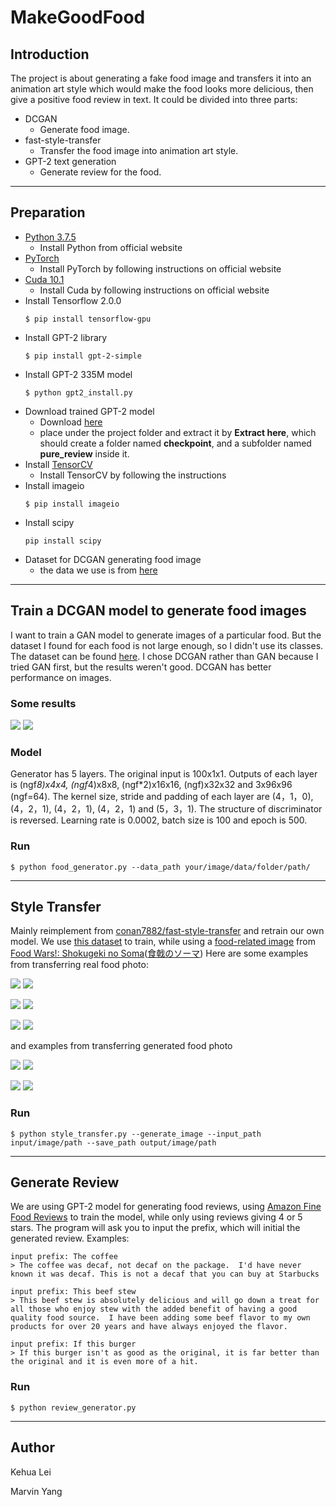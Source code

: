 # MakeGoodFood

## Introduction

The project is about generating a fake food image and transfers it into an animation art style which would make the food looks more delicious, then give a positive food review in text.
It could be divided into three parts:
 - DCGAN
     - Generate food image.
 - fast-style-transfer
     - Transfer the food image into animation art style.
 - GPT-2 text generation
     - Generate review for the food.
---

## Preparation

 - [Python 3.7.5](https://www.python.org/downloads/release/python-375/)
     - Install Python from official website
 - [PyTorch](https://pytorch.org/get-started/locally/)
     - Install PyTorch by following instructions on official website
 - [Cuda 10.1](https://developer.nvidia.com/cuda-10.1-download-archive-base)
     - Install Cuda by following instructions on official website
 - Install Tensorflow 2.0.0
    ```
    $ pip install tensorflow-gpu
    ```
 - Install GPT-2 library
    ```
    $ pip install gpt-2-simple
    ```
 - Install GPT-2 335M model
    ```
    $ python gpt2_install.py
    ```
 - Download trained GPT-2 model
     - Download [here](https://drive.google.com/file/d/1-CIlewaAqMTwT01UEJnjkTgyjpZC7OKd/view?usp=sharing)
     - place under the project folder and extract it by **Extract here**, which should create a folder named **checkpoint**, and a subfolder named **pure_review** inside it.
 - Install [TensorCV](https://github.com/conan7882/DeepVision-tensorflow)
     - Install TensorCV by following the instructions
 - Install imageio
    ```
    $ pip install imageio
     ```
 - Install scipy
     ```
    pip install scipy
    ```
 - Dataset for DCGAN generating food image
     - the data we use is from [here](https://github.com/karansikka1/iFood_2019)


---

## Train a DCGAN model to generate food images

I want to train a GAN model to generate images of a particular food. But the dataset I found for each food is not large enough, so I didn't use its classes. The dataset can be found [here]( https://github.com/karansikka1/iFood_2019).
I chose DCGAN rather than GAN because I tried GAN first, but the results weren't good. DCGAN has better performance on images.
### Some results
![](https://i.imgur.com/O6AHwBj.png)  ![](https://i.imgur.com/gWPR1r6.png)

### Model
Generator has 5 layers. The original input is 100x1x1. Outputs of each layer is (ngf*8)x4x4, (ngf*4)x8x8, (ngf*2)x16x16, (ngf)x32x32 and 3x96x96 (ngf=64). The kernel size, stride and padding of each layer are (4，1，0), (4，2，1), (4，2，1), (4，2，1) and (5，3，1). The structure of discriminator is reversed. Learning rate is 0.0002, batch size is 100 and epoch is 500.

### Run
```
$ python food_generator.py --data_path your/image/data/folder/path/
```
---

## Style Transfer
Mainly reimplement from [conan7882/fast-style-transfer](https://github.com/conan7882/fast-style-transfer) and retrain our own model.
We use [this dataset](https://www.kaggle.com/vermaavi/food11) to train, while using a [food-related image](https://i.imgur.com/3NfhbhW.jpg) from [Food Wars!: Shokugeki no Soma](https://en.wikipedia.org/wiki/Food_Wars!:_Shokugeki_no_Soma)([食戟のソーマ](https://ja.wikipedia.org/wiki/%E9%A3%9F%E6%88%9F%E3%81%AE%E3%82%BD%E3%83%BC%E3%83%9E))
Here are some examples from transferring real food photo:

![](https://i.imgur.com/I0Tvi0W.png) ![](https://i.imgur.com/JiEC3ll.png)

![](https://i.imgur.com/WYI0IPK.png) ![](https://i.imgur.com/dq4uWYZ.png)

![](https://i.imgur.com/NmzFb4w.png) ![](https://i.imgur.com/JXcscvy.png)

and examples from transferring generated food photo

![](https://i.imgur.com/O6AHwBj.png) ![](https://i.imgur.com/vo7OgWO.png)

![](https://i.imgur.com/gWPR1r6.png) ![](https://i.imgur.com/itoUG6m.png)

### Run
```
$ python style_transfer.py --generate_image --input_path input/image/path --save_path output/image/path
```
---

## Generate Review

We are using GPT-2 model for generating food reviews, using [Amazon Fine Food Reviews](https://www.kaggle.com/snap/amazon-fine-food-reviews) to train the model, while only using reviews giving 4 or 5 stars.
The program will ask you to input the prefix, which will initial the generated review.
Examples:

```
input prefix: The coffee
> The coffee was decaf, not decaf on the package.  I'd have never known it was decaf. This is not a decaf that you can buy at Starbucks

input prefix: This beef stew
> This beef stew is absolutely delicious and will go down a treat for all those who enjoy stew with the added benefit of having a good quality food source.  I have been adding some beef flavor to my own products for over 20 years and have always enjoyed the flavor.

input prefix: If this burger
> If this burger isn't as good as the original, it is far better than the original and it is even more of a hit.
```

### Run
```
$ python review_generator.py
```
---
## Author
Kehua Lei

Marvin Yang

